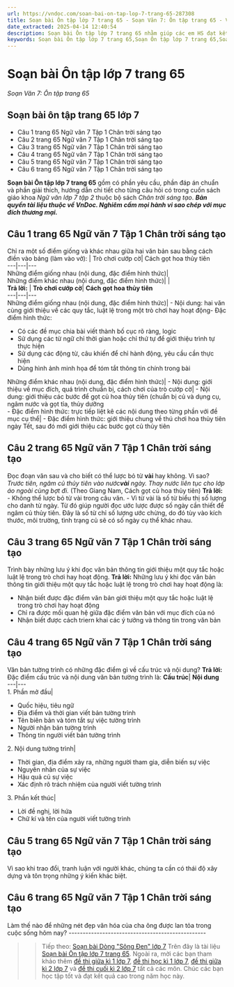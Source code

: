 ```yaml
---
url: https://vndoc.com/soan-bai-on-tap-lop-7-trang-65-287308
title: Soạn bài Ôn tập lớp 7 trang 65 - Soạn Văn 7: Ôn tập trang 65 - VnDoc.com
date_extracted: 2025-04-14 12:40:54
description: Soạn bài Ôn tập lớp 7 trang 65 nhằm giúp các em HS đạt kết quả tốt trong quá trình làm bài tập và học tập môn Ngữ văn lớp 7 sách Chân trời sáng tạo.
keywords: Soạn bài Ôn tập lớp 7 trang 65,Soạn Ôn tập lớp 7 trang 65,Soạn văn 7 ôn tập trang 65,soạn bài ôn tập trang 65 lớp 7,soạn ôn tập trang 65 lớp 7,soạn văn 7 bài ôn tập trang 65,ôn tập trang 65,ôn tập trang 65 lớp 7,bài ôn tập trang 65 lớp 7,soạn văn 7,soạn ngữ văn 7
---
```


# Soạn bài Ôn tập lớp 7 trang 65
 _Soạn Văn 7: Ôn tập trang 65_
## Soạn bài ôn tập trang 65 lớp 7
  * Câu 1 trang 65 Ngữ văn 7 Tập 1 Chân trời sáng tạo
  * Câu 2 trang 65 Ngữ văn 7 Tập 1 Chân trời sáng tạo
  * Câu 3 trang 65 Ngữ văn 7 Tập 1 Chân trời sáng tạo
  * Câu 4 trang 65 Ngữ văn 7 Tập 1 Chân trời sáng tạo
  * Câu 5 trang 65 Ngữ văn 7 Tập 1 Chân trời sáng tạo
  * Câu 6 trang 65 Ngữ văn 7 Tập 1 Chân trời sáng tạo

**Soạn bài Ôn tập lớp 7 trang 65** gồm có phần yêu cầu, phần đáp án chuẩn và phần giải thích, hướng dẫn chi tiết cho từng câu hỏi có trong cuốn  sách giáo khoa _Ngữ văn lớp 7 tập 2_ thuộc bộ sách _Chân trời sáng tạo_.
_**Bản quyền tài liệu thuộc về VnDoc. Nghiêm cấm mọi hành vi sao chép với mục đích thương mại.**_
## **Câu 1 trang 65 Ngữ văn 7 Tập 1 Chân trời sáng tạo**
Chỉ ra một số điểm giống và khác nhau giữa hai văn bản sau bằng cách điền vào bảng \(làm vào vở\):
| Trò chơi cướp cờ| Cách gọt hoa thủy tiên  
---|---|---  
Những điểm giống nhau \(nội dung, đặc điểm hình thức\)|   
Những điểm khác nhau \(nội dung, đặc điểm hình thức\)| |   
**Trả lời:**
| **Trò chơi cướp cờ**| **Cách gọt hoa thủy tiên**  
---|---|---  
Những điểm giống nhau \(nội dung, đặc điểm hình thức\)| \- Nội dung: hai văn cùng giới thiệu về các quy tắc, luật lệ trong một trò chơi hay hoạt động\- Đặc điểm hình thức:
  * Có các đề mục chia bài viết thành bố cục rõ ràng, logic
  * Sử dụng các từ ngữ chỉ thời gian hoặc chỉ thứ tự để giới thiệu trình tự thực hiện
  * Sử dụng các động từ, câu khiến để chỉ hành động, yêu cầu cần thực hiện
  * Dùng hình ảnh minh họa để tóm tắt thông tin chính trong bài

Những điểm khác nhau \(nội dung, đặc điểm hình thức\)| \- Nội dung: giới thiệu về mục đích, quá trình chuẩn bị, cách chơi của trò cướp cờ| \- Nội dung: giới thiệu các bước để gọt củ hoa thủy tiên \(chuẩn bị củ và dụng cụ, ngâm nước và gọt tỉa, thủy dưỡng  
\- Đặc điểm hình thức: trực tiếp liệt kê các nội dung theo từng phần với đề mục cụ thể| \- Đặc điểm hình thức: giới thiệu chung về thú chơi hoa thủy tiên ngày Tết, sau đó mới giới thiệu các bước gọt củ thủy tiên  
## **Câu 2 trang 65 Ngữ văn 7 Tập 1 Chân trời sáng tạo**
Đọc đoạn văn sau và cho biết có thể lược bỏ từ **vài** hay không. Vì sao?
_Trước tiên, ngâm củ thủy tiên vào nước**vài** ngày. Thay nước liên tục cho lớp áo ngoài cùng bợt đi._
\(Theo Giang Nam, Cách gọt củ hoa thủy tiên\)
**Trả lời:**
\- Không thể lược bỏ từ vài trong câu văn.
\- Vì từ vài là số từ biểu thị số lượng cho danh từ ngày. Từ đó giúp người đọc ước lược được số ngày cần thiết để ngâm củ thủy tiên. Đây là số từ chỉ số lượng ước chừng, do đó tùy vào kích thước, môi trường, tình trạng củ sẽ có số ngày cụ thể khác nhau.
## **Câu 3 trang 65 Ngữ văn 7 Tập 1 Chân trời sáng tạo**
Trình bày những lưu ý khi đọc văn bản thông tin giới thiệu một quy tắc hoặc luật lệ trong trò chơi hay hoạt động.
**Trả lời:**
Những lưu ý khi đọc văn bản thông tin giới thiệu một quy tắc hoặc luật lệ trong trò chơi hay hoạt động là: 
  * Nhận biết được đặc điểm văn bản giới thiệu một quy tắc hoặc luật lệ trong trò chơi hay hoạt động
  * Chỉ ra được mối quan hệ giữa đặc điểm văn bản với mục đích của nó
  * Nhận biết được cách triern khai các ý tưởng và thông tin trong văn bản

## **Câu 4 trang 65 Ngữ văn 7 Tập 1 Chân trời sáng tạo**
Văn bản tường trình có những đặc điểm gì về cấu trúc và nội dung?
**Trả lời:**
Đặc điểm cấu trúc và nội dung văn bản tường trình là:
**Cấu trúc**| **Nội dung**  
---|---  
1\. Phần mở đầu| 
  * Quốc hiệu, tiêu ngữ
  * Địa điểm và thời gian viết bản tường trình
  * Tên biên bản và tóm tắt sự việc tường trình
  * Người nhận bản tường trình
  * Thông tin người viết bản tường trình

2\. Nội dung tường trình| 
  * Thời gian, địa điểm xảy ra, những người tham gia, diễn biến sự việc
  * Nguyên nhân của sự việc
  * Hậu quả củ sự việc
  * Xác định rõ trách nhiệm của người viết tường trình

3\. Phần kết thúc| 
  * Lời đề nghị, lời hứa
  * Chữ kí và tên của người viết tường trình

## **Câu 5 trang 65 Ngữ văn 7 Tập 1 Chân trời sáng tạo**
Vì sao khi trao đổi, tranh luận với người khác, chúng ta cần có thái độ xây dựng và tôn trọng những ý kiến khác biệt.
## **Câu 6 trang 65 Ngữ văn 7 Tập 1 Chân trời sáng tạo**
Làm thế nào để những nét đẹp văn hóa của cha ông được lan tỏa trong cuộc sống hôm nay?
\-------------------------------------------------
>> Tiếp theo: [Soạn bài Dòng "Sông Đen" lớp 7](<https://vndoc.com/soan-bai-dong-song-den-lop-7-287341>)
Trên đây là tài liệu [Soạn bài Ôn tập lớp 7 trang 65](<https://vndoc.com/soan-bai-on-tap-lop-7-trang-65-287308>). Ngoài ra, mời các bạn tham khảo thêm [đề thi giữa kì 1 lớp 7](<https://vndoc.com/de-thi-giua-ki-1-lop7>), [đề thi học kì 1 lớp 7](<https://vndoc.com/de-thi-hoc-ki-1-lop7>), [đề thi giữa kì 2 lớp 7](<https://vndoc.com/de-thi-giua-ki-2-lop7>) và [đề thi cuối kì 2 lớp 7](<https://vndoc.com/de-thi-hoc-ki-2-lop7>) tất cả các môn. Chúc các bạn học tập tốt và đạt kết quả cao trong năm học này.

